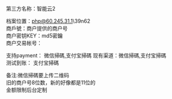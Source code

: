 第三方名称：智能云2  

档案位置：php@60.245.31.1\39n62  
商戶號：商户提供的商户号  
商户密钥KEY：md5密鑰  
商户交易帐号：  

支持payment： 微信掃碼,支付宝掃碼
现有渠道：微信掃碼,支付宝掃碼  
测试到账： 支付宝掃碼 

备注:微信掃碼要上传二维码   
旧的商户号8位数，新的好像都是11位的  
金额限制后台定制